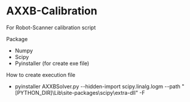 # AXXB-Calibration
For Robot-Scanner calibration script

Package
*  Numpy
*  Scipy
*  Pyinstaller (for create exe file)

How to create execution file
* pyinstaller AXXBSolver.py --hidden-import scipy.linalg.logm --path "[PYTHON_DIR]\\Lib\\site-packages\\scipy\\extra-dll" -F
